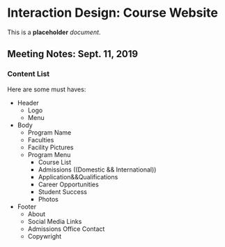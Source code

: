 # Interaction Design: Course Website

This is a **placeholder** _document_.

## Meeting Notes: Sept. 11, 2019

### Content List
Here are some must haves:

- Header
    - Logo
    - Menu
- Body
    - Program Name
    - Faculties
    - Facility Pictures
    - Program Menu 
        - Course List 
        - Admissions ((Domestic && International)) 
        - Application&&Qualifications 
        - Career Opportunities
        - Student Success
        - Photos
- Footer
    - About
    - Social Media Links
    - Admissions Office Contact
    - Copywright

    